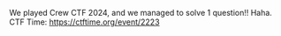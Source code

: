 We played Crew CTF 2024, and we managed to solve 1 question!! Haha.
CTF Time: https://ctftime.org/event/2223
